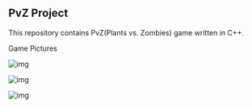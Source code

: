 ## PvZ Project

This repository contains PvZ(Plants vs. Zombies) game written in C++.



Game Pictures



![img](https://upload-images.jianshu.io/upload_images/4576145-e74ceb8b7d794860.png?imageMogr2/auto-orient/strip|imageView2/2/w/1200/format/webp)



![img](https://upload-images.jianshu.io/upload_images/4576145-c0a04b9656f5b277.png?imageMogr2/auto-orient/strip|imageView2/2/w/1200/format/webp)



![img](https://upload-images.jianshu.io/upload_images/4576145-5dd0220993788af0.png?imageMogr2/auto-orient/strip|imageView2/2/w/1200/format/webp)